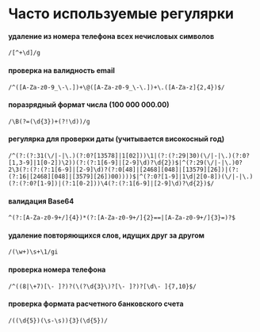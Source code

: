 # Часто используемые регулярки
#### удаление из номера телефона всех нечисловых символов
```
/[^+\d]/g
```
#### проверка на валидность email
```
/^([A-Za-z0-9_\-\.])+\@([A-Za-z0-9_\-\.])+\.([A-Za-z]{2,4})$/
```
#### поразрядный формат числа (100 000 000.00)
```
/\B(?=(\d{3})+(?!\d))/g
```
#### регулярка для проверки даты (учитывается високосный год)
```
/^(?:(?:31(\/|-|\.)(?:0?[13578]|1[02]))\1|(?:(?:29|30)(\/|-|\.)(?:0?[1,3-9]|1[0-2])\2))(?:(?:1[6-9]|[2-9]\d)?\d{2})$|^(?:29(\/|-|\.)0?2\3(?:(?:(?:1[6-9]|[2-9]\d)?(?:0[48]|[2468][048]|[13579][26])|(?:(?:16|[2468][048]|[3579][26])00))))$|^(?:0?[1-9]|1\d|2[0-8])(\/|-|\.)(?:(?:0?[1-9])|(?:1[0-2]))\4(?:(?:1[6-9]|[2-9]\d)?\d{2})$/
```
#### валидация Base64
```
^(?:[A-Za-z0-9+/]{4})*(?:[A-Za-z0-9+/]{2}==|[A-Za-z0-9+/]{3}=)?$
```
#### удаление повторяющихся слов, идущих друг за другом
```
/(\w+)\s+\1/gi
```
#### проверка номера телефона
```
/^((8|\+7)[\- ]?)?(\(?\d{3}\)?[\- ]?)?[\d\- ]{7,10}$/
```
#### проверка формата расчетного банковского счета
```
/((\d{5})(\s-\s)){3}(\d{5})/
```
